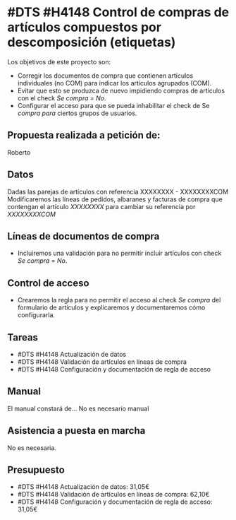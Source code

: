 # #DTS #H4148 Control de compras de artículos compuestos por descomposición (etiquetas)

Los objetivos de este proyecto son:
+ Corregir los documentos de compra que contienen artículos individuales (no COM) para indicar los artículos agrupados (COM).
+ Evitar que esto se produzca de nuevo impidiendo compras de artículos con el check _Se compra_ = _No_.
+ Configurar el acceso para que se pueda inhabilitar el check de Se _compra para_ ciertos grupos de usuarios.

## Propuesta realizada a petición de:
Roberto

## Datos
Dadas las parejas de artículos con referencia
XXXXXXXX - XXXXXXXXCOM
Modificaremos las líneas de pedidos, albaranes y facturas de compra que contengan el artículo _XXXXXXXX_ para cambiar su referencia por _XXXXXXXXCOM_

## Líneas de documentos de compra
+ Incluiremos una validación para no permitir incluir artículos con check _Se compra_ = _No_.

## Control de acceso
+ Crearemos la regla para no permitir el acceso al check _Se compra_ del formulario de artículos y explicaremos y documentaremos cómo configurarla.


## Tareas
* #DTS #H4148 Actualización de datos
* #DTS #H4148 Validación de artículos en líneas de compra
* #DTS #H4148 Configuración y documentación de regla de acceso


## Manual
El manual constará de...
No es necesario manual

## Asistencia a puesta en marcha
No es necesaria.

## Presupuesto
* #DTS #H4148 Actualización de datos: 31,05€
* #DTS #H4148 Validación de artículos en líneas de compra: 62,10€
* #DTS #H4148 Configuración y documentación de regla de acceso: 31,05€
